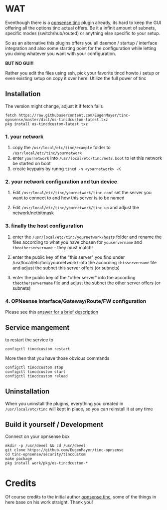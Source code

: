 # WAT

Eventhough there is a [opnsense tinc](https://github.com/opnsense/plugins/tree/stable/17.1/security/tinc) plugin already, its hard to keep the GUI offering all the options tinc actual offers.
Be it a infinit amount of subnets, specific modes (switch/hub/routed) or anything else specific to your setup.

So as an alternative this plugins offers you all daemon / startup / interface integration and also some starting point for the configuration while letting you doing whatever you want with your configuration.

**BUT NO GUI!!**

Rather you edit the files using ssh, pick your favorite tincd howto / setup or even existing setup on copy it over here.
Utilize the full power of tinc

## Installation

The version might change, adjust it if fetch fails

    fetch https://raw.githubusercontent.com/EugenMayer/tinc-opnsense/master/dist/os-tincdcustom-latest.txz
    pkg install os-tincdcustom-latest.txz

### 1. your network


1. copy the `/usr/local/etc/tinc/example` folder to `/usr/local/etc/tinc/yournetwork`
1. enter `yournetwork` into `/usr/local/etc/tinc/nets.boot` to let this network be started on boot
1. create keypairs by runng `tincd -n <yournetwork> -K`


### 2. your network configuration and tun device

1. Edit `/usr/local/etc/tinc/yournetwork/tinc.conf` set the server you want to connect to and how this server is to be named

1. Edit `/usr/local/etc/tinc/yournetwork/tinc-up` and adjust the network/netbitmask

### 3. finally the host configuration

1. enter the `/usr/local/etc/tinc/yournetwork/hosts` folder and rename the files according to what you have chosen for `youservername` and `theotherservername` - they must match!
 
1. enter the public key of the "this server" you find under /usr/local/etc/tinc/yournetwork/ into the according `thisservername` file and adjust the subnet this server offers (or subnets)

1. enter the public key of the "other server" into the according `theotherservername` file and adjust the subnet the other server offers (or subnets)


### 4. OPNsense Interface/Gateway/Route/FW configuration 

Please see this [answer for a brief description](http://serverfault.com/a/830072/281162)


## Service mangement

to restart the service to 

    configctl tincdcustom restart
     
More then that you have those obvious commands

    configctl tincdcustom stop
    configctl tincdcustom start
    configctl tincdcustom reload

## Uninstallation

When you uninstall the plugins, everything you created in `/usr/local/etc/tinc` will kept in place, so you can reinstall it at any time

## Build it yourself / Development
Connect on your opnsense box
 
    mkdir -p /usr/devel && cd /usr/devel 
    git clone https://github.com/EugenMayer/tinc-opnsense
    cd tinc-opnsense/security/tinccustom
    make package
    pkg install work/pkg/os-tincdcustom-*
    
# Credits

Of course credits to the initial author [opnsense tinc](https://github.com/opnsense/plugins/tree/stable/17.1/security/tinc), some of the things in here base on his work straight. Thank you! 
